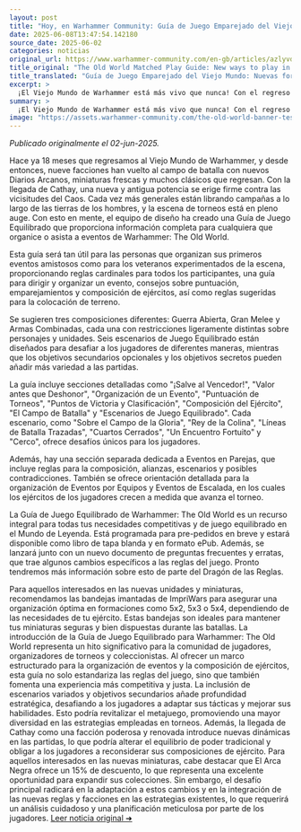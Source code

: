 ```yaml
---
layout: post
title: "Hoy, en Warhammer Community: Guía de Juego Emparejado del Viejo Mundo: Nuevas formas de jugar en el Mundo de Leyenda - Comunidad Warhammer"
date: 2025-06-08T13:47:54.142180
source_date: 2025-06-02
categories: noticias
original_url: https://www.warhammer-community.com/en-gb/articles/azlyvdkm/the-old-world-matched-play-guide-new-ways-to-play-in-the-world-of-legend/
title_original: "The Old World Matched Play Guide: New ways to play in the World of Legend - Warhammer Community"
title_translated: "Guía de Juego Emparejado del Viejo Mundo: Nuevas formas de jugar en el Mundo de Leyenda - Comunidad Warhammer"
excerpt: >
  ¡El Viejo Mundo de Warhammer está más vivo que nunca! Con el regreso de nueve facciones y la llegada de Cathay, la escena de los torneos está en pleno auge. La nueva Guía de Juego Emparejado ofrece todo lo necesario para organizar o participar en eventos, desde reglas cardinales hasta consejos sobre composición de ejércitos y escenarios desafiantes. Tanto para novatos como para veteranos, esta guía es imprescindible para explorar nuevas estrategias y disfrutar al máximo de la experiencia competitiva en el Mundo de Leyenda. Prepárate para sumergirte en batallas épicas y descubrir los secretos que esta guía tiene para ofrecer.
summary: >
  ¡El Viejo Mundo de Warhammer está más vivo que nunca! Con el regreso de nueve facciones y la llegada de Cathay, la escena de los torneos está en pleno auge. La nueva Guía de Juego Emparejado ofrece todo lo necesario para organizar o participar en eventos, desde reglas cardinales hasta consejos sobre composición de ejércitos y escenarios desafiantes. Tanto para novatos como para veteranos, esta guía es imprescindible para explorar nuevas estrategias y disfrutar al máximo de la experiencia competitiva en el Mundo de Leyenda. Prepárate para sumergirte en batallas épicas y descubrir los secretos que esta guía tiene para ofrecer.
image: "https://assets.warhammer-community.com/the-old-world-banner-test.jpg"
---
```


*Publicado originalmente el 02-jun-2025.*

Hace ya 18 meses que regresamos al Viejo Mundo de Warhammer, y desde entonces, nueve facciones han vuelto al campo de batalla con nuevos Diarios Arcanos, miniaturas frescas y muchos clásicos que regresan. Con la llegada de Cathay, una nueva y antigua potencia se erige firme contra las vicisitudes del Caos. Cada vez más generales están librando campañas a lo largo de las tierras de los hombres, y la escena de torneos está en pleno auge. Con esto en mente, el equipo de diseño ha creado una Guía de Juego Equilibrado que proporciona información completa para cualquiera que organice o asista a eventos de Warhammer: The Old World.

Esta guía será tan útil para las personas que organizan sus primeros eventos amistosos como para los veteranos experimentados de la escena, proporcionando reglas cardinales para todos los participantes, una guía para dirigir y organizar un evento, consejos sobre puntuación, emparejamientos y composición de ejércitos, así como reglas sugeridas para la colocación de terreno.

Se sugieren tres composiciones diferentes: Guerra Abierta, Gran Melee y Armas Combinadas, cada una con restricciones ligeramente distintas sobre personajes y unidades. Seis escenarios de Juego Equilibrado están diseñados para desafiar a los jugadores de diferentes maneras, mientras que los objetivos secundarios opcionales y los objetivos secretos pueden añadir más variedad a las partidas.

La guía incluye secciones detalladas como "¡Salve al Vencedor!", "Valor antes que Deshonor", "Organización de un Evento", "Puntuación de Torneos", "Puntos de Victoria y Clasificación", "Composición del Ejército", "El Campo de Batalla" y "Escenarios de Juego Equilibrado". Cada escenario, como "Sobre el Campo de la Gloria", "Rey de la Colina", "Líneas de Batalla Trazadas", "Cuartos Cerrados", "Un Encuentro Fortuito" y "Cerco", ofrece desafíos únicos para los jugadores.

Además, hay una sección separada dedicada a Eventos en Parejas, que incluye reglas para la composición, alianzas, escenarios y posibles contradicciones. También se ofrece orientación detallada para la organización de Eventos por Equipos y Eventos de Escalada, en los cuales los ejércitos de los jugadores crecen a medida que avanza el torneo.

La Guía de Juego Equilibrado de Warhammer: The Old World es un recurso integral para todas tus necesidades competitivas y de juego equilibrado en el Mundo de Leyenda. Está programada para pre-pedidos en breve y estará disponible como libro de tapa blanda y en formato ePub. Además, se lanzará junto con un nuevo documento de preguntas frecuentes y erratas, que trae algunos cambios específicos a las reglas del juego. Pronto tendremos más información sobre esto de parte del Dragón de las Reglas.

Para aquellos interesados en las nuevas unidades y miniaturas, recomendamos las bandejas imantadas de ImpriWars para asegurar una organización óptima en formaciones como 5x2, 5x3 o 5x4, dependiendo de las necesidades de tu ejército. Estas bandejas son ideales para mantener tus miniaturas seguras y bien dispuestas durante las batallas.
La introducción de la Guía de Juego Equilibrado para Warhammer: The Old World representa un hito significativo para la comunidad de jugadores, organizadores de torneos y coleccionistas. Al ofrecer un marco estructurado para la organización de eventos y la composición de ejércitos, esta guía no solo estandariza las reglas del juego, sino que también fomenta una experiencia más competitiva y justa. La inclusión de escenarios variados y objetivos secundarios añade profundidad estratégica, desafiando a los jugadores a adaptar sus tácticas y mejorar sus habilidades. Esto podría revitalizar el metajuego, promoviendo una mayor diversidad en las estrategias empleadas en torneos. Además, la llegada de Cathay como una facción poderosa y renovada introduce nuevas dinámicas en las partidas, lo que podría alterar el equilibrio de poder tradicional y obligar a los jugadores a reconsiderar sus composiciones de ejército. Para aquellos interesados en las nuevas miniaturas, cabe destacar que El Arca Negra ofrece un 15% de descuento, lo que representa una excelente oportunidad para expandir sus colecciones. Sin embargo, el desafío principal radicará en la adaptación a estos cambios y en la integración de las nuevas reglas y facciones en las estrategias existentes, lo que requerirá un análisis cuidadoso y una planificación meticulosa por parte de los jugadores.
[Leer noticia original ➜](https://www.warhammer-community.com/en-gb/articles/azlyvdkm/the-old-world-matched-play-guide-new-ways-to-play-in-the-world-of-legend/)

